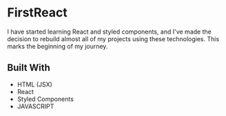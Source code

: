 # FirstReact

I have started learning React and styled components, and I've made the decision to rebuild almost all of my projects using these technologies. This marks the beginning of my journey.


## Built With
- HTML (JSX)
- React
- Styled Components
- JAVASCRIPT 
